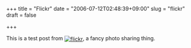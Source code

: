 +++
title = "Flickr"
date = "2006-07-12T02:48:39+09:00"
slug = "flickr"
draft = false

+++

<p>This is a test post from <a href="http://www.flickr.com/r/testpost"><img alt="flickr" src="http://www.flickr.com/images/flickr_logo_blog.gif" border="0" align="absmiddle" /></a>, a fancy photo sharing thing.</p>
